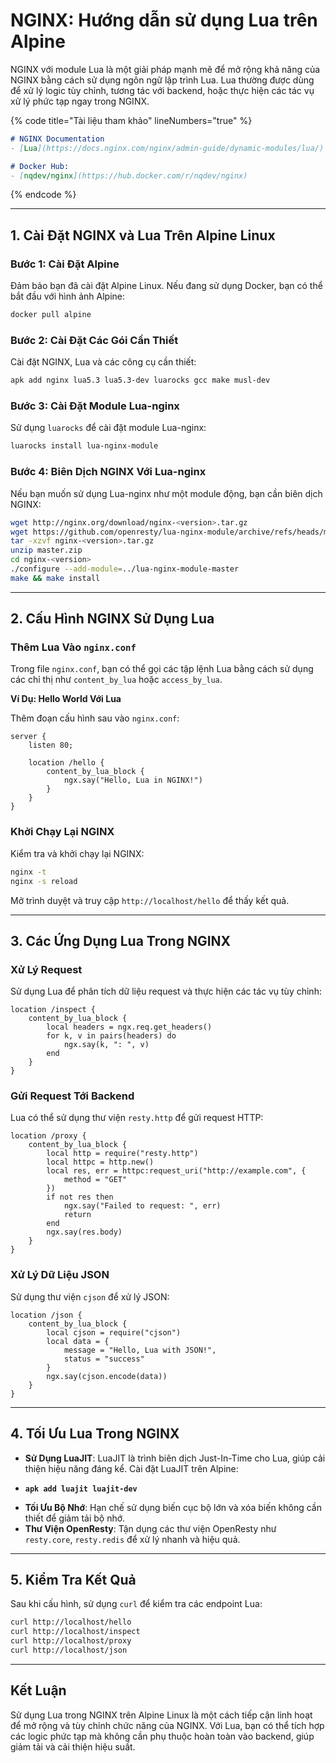 # NGINX: Hướng dẫn sử dụng Lua trên Alpine

NGINX với module Lua là một giải pháp mạnh mẽ để mở rộng khả năng của NGINX bằng cách sử dụng ngôn ngữ lập trình Lua. Lua thường được dùng để xử lý logic tùy chỉnh, tương tác với backend, hoặc thực hiện các tác vụ xử lý phức tạp ngay trong NGINX.

{% code title="Tài liệu tham khảo" lineNumbers="true" %}
```markdown
# NGINX Documentation
- [Lua](https://docs.nginx.com/nginx/admin-guide/dynamic-modules/lua/)

# Docker Hub:
- [nqdev/nginx](https://hub.docker.com/r/nqdev/nginx)
```
{% endcode %}

***

## **1. Cài Đặt NGINX và Lua Trên Alpine Linux**

### **Bước 1: Cài Đặt Alpine**

Đảm bảo bạn đã cài đặt Alpine Linux. Nếu đang sử dụng Docker, bạn có thể bắt đầu với hình ảnh Alpine:

```bash
docker pull alpine
```

### **Bước 2: Cài Đặt Các Gói Cần Thiết**

Cài đặt NGINX, Lua và các công cụ cần thiết:

```bash
apk add nginx lua5.3 lua5.3-dev luarocks gcc make musl-dev
```

### **Bước 3: Cài Đặt Module Lua-nginx**

Sử dụng `luarocks` để cài đặt module Lua-nginx:

```bash
luarocks install lua-nginx-module
```

### **Bước 4: Biên Dịch NGINX Với Lua-nginx**

Nếu bạn muốn sử dụng Lua-nginx như một module động, bạn cần biên dịch NGINX:

```bash
wget http://nginx.org/download/nginx-<version>.tar.gz
wget https://github.com/openresty/lua-nginx-module/archive/refs/heads/master.zip
tar -xzvf nginx-<version>.tar.gz
unzip master.zip
cd nginx-<version>
./configure --add-module=../lua-nginx-module-master
make && make install
```

***

## **2. Cấu Hình NGINX Sử Dụng Lua**

### **Thêm Lua Vào `nginx.conf`**

Trong file `nginx.conf`, bạn có thể gọi các tập lệnh Lua bằng cách sử dụng các chỉ thị như `content_by_lua` hoặc `access_by_lua`.

**Ví Dụ: Hello World Với Lua**

Thêm đoạn cấu hình sau vào `nginx.conf`:

```nginx
server {
    listen 80;

    location /hello {
        content_by_lua_block {
            ngx.say("Hello, Lua in NGINX!")
        }
    }
}
```

### **Khởi Chạy Lại NGINX**

Kiểm tra và khởi chạy lại NGINX:

```bash
nginx -t
nginx -s reload
```

Mở trình duyệt và truy cập `http://localhost/hello` để thấy kết quả.

***

## **3. Các Ứng Dụng Lua Trong NGINX**

### **Xử Lý Request**

Sử dụng Lua để phân tích dữ liệu request và thực hiện các tác vụ tùy chỉnh:

```nginx
location /inspect {
    content_by_lua_block {
        local headers = ngx.req.get_headers()
        for k, v in pairs(headers) do
            ngx.say(k, ": ", v)
        end
    }
}
```

### **Gửi Request Tới Backend**

Lua có thể sử dụng thư viện `resty.http` để gửi request HTTP:

```nginx
location /proxy {
    content_by_lua_block {
        local http = require("resty.http")
        local httpc = http.new()
        local res, err = httpc:request_uri("http://example.com", {
            method = "GET"
        })
        if not res then
            ngx.say("Failed to request: ", err)
            return
        end
        ngx.say(res.body)
    }
}
```

### **Xử Lý Dữ Liệu JSON**

Sử dụng thư viện `cjson` để xử lý JSON:

```nginx
location /json {
    content_by_lua_block {
        local cjson = require("cjson")
        local data = {
            message = "Hello, Lua with JSON!",
            status = "success"
        }
        ngx.say(cjson.encode(data))
    }
}
```

***

## **4. Tối Ưu Lua Trong NGINX**

* **Sử Dụng LuaJIT**: LuaJIT là trình biên dịch Just-In-Time cho Lua, giúp cải thiện hiệu năng đáng kể. Cài đặt LuaJIT trên Alpine:
* <pre class="language-bash"><code class="lang-bash"><strong>apk add luajit luajit-dev
  </strong></code></pre>
* **Tối Ưu Bộ Nhớ**: Hạn chế sử dụng biến cục bộ lớn và xóa biến không cần thiết để giảm tải bộ nhớ.
* **Thư Viện OpenResty**: Tận dụng các thư viện OpenResty như `resty.core`, `resty.redis` để xử lý nhanh và hiệu quả.

***

## **5. Kiểm Tra Kết Quả**

Sau khi cấu hình, sử dụng `curl` để kiểm tra các endpoint Lua:

```bash
curl http://localhost/hello
curl http://localhost/inspect
curl http://localhost/proxy
curl http://localhost/json
```

***

## Kết Luận

Sử dụng Lua trong NGINX trên Alpine Linux là một cách tiếp cận linh hoạt để mở rộng và tùy chỉnh chức năng của NGINX. Với Lua, bạn có thể tích hợp các logic phức tạp mà không cần phụ thuộc hoàn toàn vào backend, giúp giảm tải và cải thiện hiệu suất.
